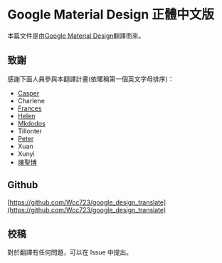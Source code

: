 # Google Material Design 正體中文版

本篇文件是由[Google Material Design](http://www.google.com/design/spec/material-design/introduction.html)翻譯而來。

## 致謝

感謝下面人員參與本翻譯計畫(依暱稱第一個英文字母排序)：

- [Casper](http://wcc723.github.io/)
- Charlene
- [Frances](https://www.facebook.com/Francishuang1224)
- [Helen](http://weijutu.blogspot.tw/)
- [Mkdodos](https://www.facebook.com/mkdodos)
- Tillonter
- [Peter](https://www.facebook.com/viator75)
- Xuan
- Xunyi
- [陳聖博](https://www.facebook.com/Shengbo.Arthur.Chen)

## Github

[https://github.com/Wcc723/google_design_translate](https://github.com/Wcc723/google_design_translate)

## 校稿

對於翻譯有任何問題，可以在 Issue 中提出。